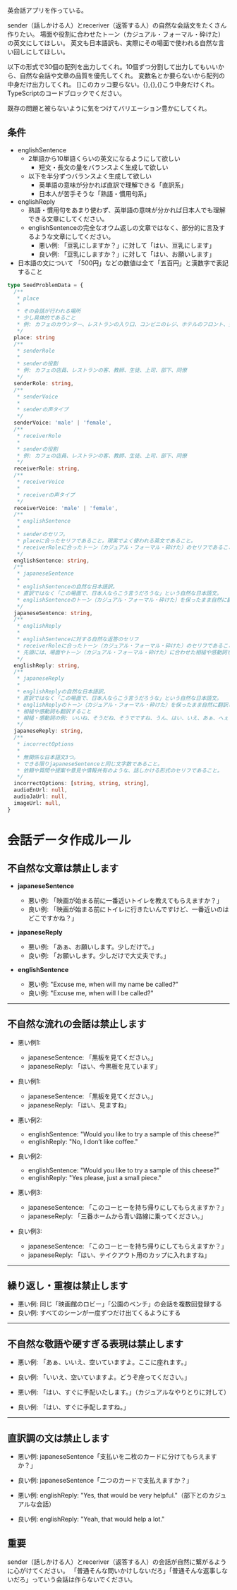 英会話アプリを作っている。

sender（話しかける人）とreceriver（返答する人）の自然な会話文をたくさん作りたい。
場面や役割に合わせたトーン（カジュアル・フォーマル・砕けた）の英文にしてほしい。
英文も日本語訳も、実際にその場面で使われる自然な言い回しにしてほしい。

以下の形式で30個の配列を出力してくれ。10個ずつ分割して出力してもいいから、自然な会話や文章の品質を優先してくれ。
変数名とか要らないから配列の中身だけ出力してくれ。
[]このカッコ要らない。{},{},{}こう中身だけくれ。
TypeScriptのコードブロックでください。

既存の問題と被らないように気をつけてバリエーション豊かにしてくれ。

## 条件

- englishSentence
  - 2単語から10単語くらいの英文になるようにして欲しい
    - 短文・長文の量をバランスよく生成して欲しい
  - 以下を半分ずつバランスよく生成して欲しい
    - 英単語の意味が分かれば直訳で理解できる「直訳系」
    - 日本人が苦手そうな「熟語・慣用句系」
- englishReply
  - 熟語・慣用句をあまり使わず、英単語の意味が分かれば日本人でも理解できる文章にしてください。
  - englishSentenceの完全なオウム返しの文章ではなく、部分的に言及するような文章にしてください。
    - 悪い例: 「豆乳にしますか？」に対して「はい、豆乳にします」
    - 良い例: 「豆乳にしますか？」に対して「はい、お願いします」
- 日本語の文について
  「500円」などの数値は全て「五百円」と漢数字で表記すること

```TypeScript
type SeedProblemData = {
  /**
   * place
   *
   * その会話が行われる場所
   * 少し具体的であること
   * 例: カフェのカウンター、レストランの入り口、コンビニのレジ、ホテルのフロント、空港の搭乗ゲート、駅の改札前、バス停のベンチ、病院の待合室、学校の教室、会社の会議室、スーパーの試食コーナー、公園のベンチ、観光地のチケット売り場、図書館の受付、映画館のチケットカウンター、郵便局の窓口、銀行のATM前、ショッピングモールのフードコート
   */
  place: string
  /**
   * senderRole
   *
   * senderの役割
   * 例: カフェの店員、レストランの客、教師、生徒、上司、部下、同僚
   */
  senderRole: string,
  /**
   * senderVoice
   *
   * senderの声タイプ
   */
  senderVoice: 'male' | 'female',
  /**
   * receiverRole
   *
   * senderの役割
   * 例: カフェの店員、レストランの客、教師、生徒、上司、部下、同僚
   */
  receiverRole: string,
  /**
   * receiverVoice
   *
   * receiverの声タイプ
   */
  receiverVoice: 'male' | 'female',
  /**
   * englishSentence
   *
   * senderのセリフ。
   * placeに合ったセリフであること。現実でよく使われる英文であること。
   * receiverRoleに合ったトーン（カジュアル・フォーマル・砕けた）のセリフであること。
   */
  englishSentence: string,
  /**
   * japaneseSentence
   *
   * englishSentenceの自然な日本語訳。
   * 直訳ではなく「この場面で、日本人ならこう言うだろうな」という自然な日本語文。
   * englishSentenceのトーン（カジュアル・フォーマル・砕けた）を保ったまま自然に翻訳してほしい。
   */
  japaneseSentence: string,
  /**
   * englishReply
   *
   * englishSentenceに対する自然な返答のセリフ
   * receiverRoleに合ったトーン（カジュアル・フォーマル・砕けた）のセリフであること。現実でよく使われる英文であること。
   * 先頭には、場面やトーン（カジュアル・フォーマル・砕けた）に合わせた相槌や感動詞をつけること
   */
  englishReply: string,
  /**
   * japaneseReply
   *
   * englishReplyの自然な日本語訳。
   * 直訳ではなく「この場面で、日本人ならこう言うだろうな」という自然な日本語文。
   * englishReplyのトーン（カジュアル・フォーマル・砕けた）を保ったまま自然に翻訳してほしい。
   * 相槌や感動詞も翻訳すること
   * 相槌・感動詞の例: いいね、そうだね、そうでですね、うん、はい、いえ、あぁ、へぇ
   */
  japaneseReply: string,
  /**
   * incorrectOptions
   *
   * 無関係な日本語文3つ。
   * できる限りjapaneseSentenceと同じ文字数であること。
   * 依頼や質問や提案や意見や情報共有のような、話しかける形式のセリフであること。
   */
  incorrectOptions: [string, string, string],
  audioEnUrl: null,
  audioJaUrl: null,
  imageUrl: null,
}
```

# 会話データ作成ルール

## 不自然な文章は禁止します

- **japaneseSentence**
  - 悪い例: 「映画が始まる前に一番近いトイレを教えてもらえますか？」
  - 良い例: 「映画が始まる前にトイレに行きたいんですけど、一番近いのはどこですかね？」

- **japaneseReply**
  - 悪い例: 「あぁ、お願いします。少しだけで。」
  - 良い例: 「お願いします。少しだけで大丈夫です。」

- **englishSentence**
  - 悪い例: "Excuse me, when will my name be called?"
  - 良い例: "Excuse me, when will I be called?"

---

## 不自然な流れの会話は禁止します

- 悪い例1:
  - japaneseSentence: 「黒板を見てください。」
  - japaneseReply: 「はい、今黒板を見ています」
- 良い例1:
  - japaneseSentence: 「黒板を見てください。」
  - japaneseReply: 「はい、見ますね」

- 悪い例2:
  - englishSentence: "Would you like to try a sample of this cheese?"
  - englishReply: "No, I don’t like coffee."
- 良い例2:
  - englishSentence: "Would you like to try a sample of this cheese?"
  - englishReply: "Yes please, just a small piece."

- 悪い例3:
  - japaneseSentence: 「このコーヒーを持ち帰りにしてもらえますか？」
  - japaneseReply: 「三番ホームから青い路線に乗ってください。」
- 良い例3:
  - japaneseSentence: 「このコーヒーを持ち帰りにしてもらえますか？」
  - japaneseReply: 「はい、テイクアウト用のカップに入れますね」

---

## 繰り返し・重複は禁止します

- 悪い例: 同じ「映画館のロビー」「公園のベンチ」の会話を複数回登録する
- 良い例: すべてのシーンが一度ずつだけ出てくるようにする

---

## 不自然な敬語や硬すぎる表現は禁止します

- 悪い例: 「あぁ、いいえ、空いていますよ。ここに座れます。」
- 良い例: 「いいえ、空いていますよ。どうぞ座ってください。」

- 悪い例: 「はい、すぐに手配いたします。」（カジュアルなやりとりに対して）
- 良い例: 「はい、すぐに手配しますね。」

---

## 直訳調の文は禁止します

- 悪い例: japaneseSentence「支払いを二枚のカードに分けてもらえますか？」
- 良い例: japaneseSentence「二つのカードで支払えますか？」

- 悪い例: englishReply: "Yes, that would be very helpful."（部下とのカジュアルな会話）
- 良い例: englishReply: "Yeah, that would help a lot."

## 重要

sender（話しかける人）とreceriver（返答する人）の会話が自然に繋がるように心がけてください。
「普通そんな問いかけしないだろ」「普通そんな返事しないだろ」っていう会話は作らないでください。
